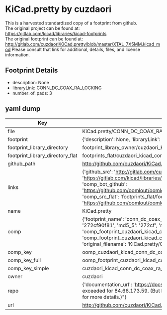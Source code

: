 # KiCad.pretty by cuzdaori  
This is a harvested standardized copy of a footprint from github.  
The original project can be found at:  
https://gitlab.com/kicad/libraries/kicad-footprints  
The original footprint can be found at:
http://gitlab.com/cuzdaori/KiCad.pretty/blob/master/XTAL_7X5MM.kicad_mod
Please consult that link for additional, details, files, and license information.  
## Footprint Details
* description: None  
* libraryLink: CONN_DC_COAX_RA_LOCKING  
* number_of_pads: 3  
## yaml dump  
| Key | Value |  
| --- | --- |  
| file | KiCad.pretty/CONN_DC_COAX_RA_LOCKING.kicad_mod |  
| footprint | {'description': None, 'libraryLink': 'CONN_DC_COAX_RA_LOCKING', 'number_of_pads': 3} |  
| footprint_library_directory | footprint_library_owner/cuzdaori_KiCad.pretty |  
| footprint_library_directory_flat | footprints_flat/cuzdaori_kicad_conn_dc_coax_ra_locking/working |  
| github_path | http://github.com/cuzdaori/KiCad.pretty/blob/master/CONN_DC_COAX_RA_LOCKING.kicad_mod |  
| links | {'github_src': 'http://gitlab.com/cuzdaori/KiCad.pretty/blob/master/XTAL_7X5MM.kicad_mod', 'github_src_repo': 'https://gitlab.com/kicad/libraries/kicad-footprints', 'oomp_bot': 'footprints/cuzdaori_kicad_conn_dc_coax_ra_locking/working', 'oomp_bot_github': 'https://github.com/oomlout/oomlout_oomp_footprint_bot/tree/main/footprints/cuzdaori_kicad_conn_dc_coax_ra_locking/working', 'oomp_src_flat': 'footprints_flat/footprints_flat/cuzdaori_kicad_conn_dc_coax_ra_locking/working', 'oomp_src_flat_github': 'https://github.com/oomlout/oomlout_oomp_footprint_src/tree/main/footprints_flat/cuzdaori_kicad_conn_dc_coax_ra_locking/working'} |  
| name | KiCad.pretty |  
| oomp | {'footprint_name': 'conn_dc_coax_ra_locking', 'library_name': 'kicad', 'md5': '272cf90f8180911bcb6066f67e6834ef', 'md5_10': '272cf90f81', 'md5_5': '272cf', 'md5_6': '272cf9', 'oomp_key': 'oomp_cuzdaori_kicad_conn_dc_coax_ra_locking', 'oomp_key_extra': 'oomp_footprint_cuzdaori_kicad_conn_dc_coax_ra_locking', 'oomp_key_full': 'oomp_footprint_cuzdaori_kicad_conn_dc_coax_ra_locking_272cf9', 'oomp_key_simple': 'cuzdaori_kicad_conn_dc_coax_ra_locking', 'original_filename': 'KiCad.pretty/CONN_DC_COAX_RA_LOCKING.kicad_mod', 'owner_name': 'cuzdaori'} |  
| oomp_key | oomp_cuzdaori_kicad_conn_dc_coax_ra_locking |  
| oomp_key_full | oomp_footprint_cuzdaori_kicad_conn_dc_coax_ra_locking |  
| oomp_key_simple | cuzdaori_kicad_conn_dc_coax_ra_locking |  
| owner | cuzdaori |  
| repo | {'documentation_url': 'https://docs.github.com/rest/overview/resources-in-the-rest-api#rate-limiting', 'message': "API rate limit exceeded for 84.66.173.59. (But here's the good news: Authenticated requests get a higher rate limit. Check out the documentation for more details.)"} |  
| url | http://github.com/cuzdaori/KiCad.pretty |  

